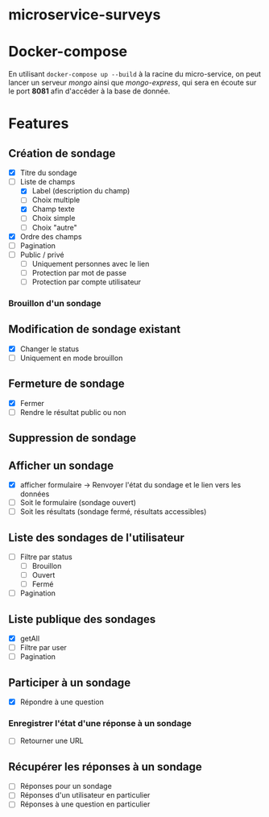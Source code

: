 # microservice-surveys

# Docker-compose
En utilisant `docker-compose up --build` à la racine du micro-service, on peut lancer un serveur *mongo* ainsi que *mongo-express*, qui sera en écoute sur le port **8081** afin d'accéder à la base de donnée. 

# Features
## Création de sondage
- [x] Titre du sondage
- [ ] Liste de champs
  - [x] Label (description du champ)
  - [ ] Choix multiple
  - [x] Champ texte
  - [ ] Choix simple
  - [ ] Choix "autre"
- [x] Ordre des champs
- [ ] Pagination
- [ ] Public / privé
  - [ ] Uniquement personnes avec le lien
  - [ ] Protection par mot de passe
  - [ ] Protection par compte utilisateur
### Brouillon d'un sondage
## Modification de sondage existant
- [x] Changer le status
- [ ] Uniquement en mode brouillon
## Fermeture de sondage
- [x] Fermer
- [ ] Rendre le résultat public ou non
## Suppression de sondage
## Afficher un sondage
- [x] afficher formulaire
-> Renvoyer l'état du sondage et le lien vers les données
- [ ] Soit le formulaire (sondage ouvert)
- [ ] Soit les résultats (sondage fermé, résultats accessibles)
## Liste des sondages de l'utilisateur
- [ ] Filtre par status
  - [ ] Brouillon
  - [ ] Ouvert
  - [ ] Fermé
- [ ] Pagination
## Liste publique des sondages
- [x] getAll
- [ ] Filtre par user
- [ ] Pagination
## Participer à un sondage
- [x] Répondre à une question
### Enregistrer l'état d'une réponse à un sondage
- [ ] Retourner une URL
## Récupérer les réponses à un sondage
- [ ] Réponses pour un sondage
- [ ] Réponses d'un utilisateur en particulier
- [ ] Réponses à une question en particulier
